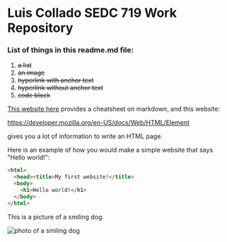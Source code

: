 # Luis Collado SEDC 719 Work Repository

### List of things in this readme.md file:
1. <s>a list</s>
2. <s>an image</s>
3. <s>hyperlink with anchor text</s>
4. <s>hyperlink without anchor text</s>
5. <s>code block</s>


[This website here](https://github.com/adam-p/markdown-here/wiki/Markdown-Cheatsheet) provides a cheatsheet on markdown, and this website:

https://developer.mozilla.org/en-US/docs/Web/HTML/Element

gives you a lot of information to write an HTML page. 

Here is an example of how you would make a simple website that says "Hello world!":
```HTML
<html>
  <head><title>My first website!</title>
  <body>
    <h1>Hello world!</h1>
  </body>
</html>
```

This is a picture of a smiling dog.


![photo of a smiling dog](https://www.usatoday.com/gcdn/presto/2023/01/12/USAT/c37165d2-a59c-493a-a3dc-61b04e00b289-star_smiling_toothy.jpg)
